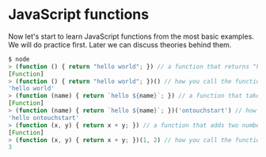 # JavaScript functions

Now let's start to learn JavaScript functions from the most basic examples. We will do practice first. 
Later we can discuss theories behind them. 

```javascript
$ node
> (function () { return "hello world"; }) // a function that returns "hello world", it doens't have a name
[Function]
> (function () { return "hello world"; })() // how you call the function
'hello world'
> (function (name) { return `hello ${name}`; }) // a function that take an argument name
[Function]
> (function (name) { return `hello ${name}`; })('ontouchstart') // how you call the function
'hello ontouchstart'
> (function (x, y) { return x + y; }) // a function that adds two numbers
[Function]
> (function (x, y) { return x + y; })(1, 2) // how you call the function
3
```
